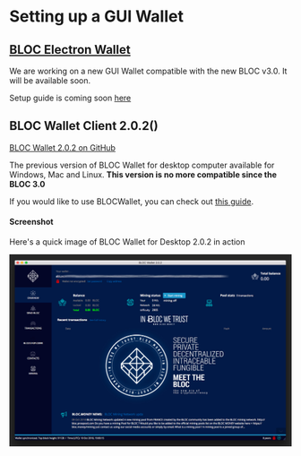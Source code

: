 # Setting up a GUI Wallet

## [BLOC Electron Wallet](https://github.com/furiousteam/BLOC-Electron-Wallet)

We are working on a new GUI Wallet compatible with the new BLOC v3.0. It will be available soon.

Setup guide is coming soon [here](#)

## BLOC Wallet Client 2.0.2()

[BLOC Wallet 2.0.2 on GitHub](https://github.com/BLOC-bloc-wallet)

The previous version of BLOC Wallet for desktop computer available for Windows, Mac and Linux. **This version is no more compatible since the BLOC 3.0**

If you would like to use BLOCWallet, you can check out [this guide](../BLOC-GUI-Desktop-Wallet-V2).

#### Screenshot

Here's a quick image of BLOC Wallet for Desktop 2.0.2 in action

![blocwallet](images/BLOC-gui-wallet/2.0.2/BLOC-gui-wallet-2.0.2.jpg)